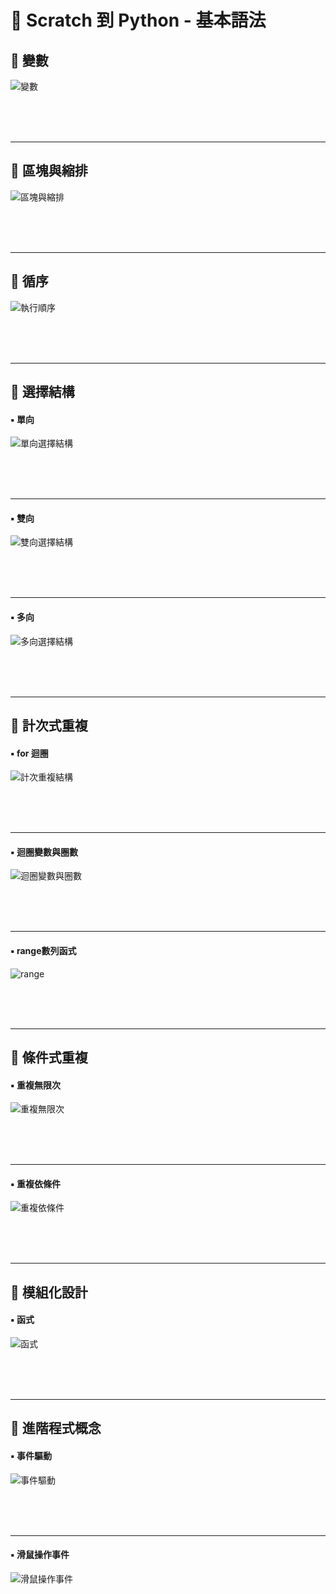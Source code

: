 #  🧡 Scratch 到 Python - 基本語法

## 📙 變數

![變數](variable.jpg)

<br/><br/><br/>

--------------------------



## 📗 區塊與縮排

![區塊與縮排](block_indent.jpg)

<br/><br/><br/>

--------------------------

## 📕 循序

![執行順序](sequence.jpg)

<br/><br/><br/>

--------------------------

## 📘 選擇結構

#### ▪️ 單向

![單向選擇結構](if.jpg)

<br/><br/><br/>

--------------------------

#### ▪️ 雙向

![雙向選擇結構](if_else.jpg)

<br/><br/><br/>

--------------------------

#### ▪️ 多向

![多向選擇結構](if_elif_else.jpg)

<br/><br/><br/>

--------------------------


## 📘 計次式重複

#### ▪️ for 迴圈

![計次重複結構](for.jpg)

<br/><br/><br/>

--------------------------

#### ▪️ 迴圈變數與圈數

![迴圈變數與圈數](loop_and_lap.jpg)

<br/><br/><br/>

--------------------------

#### ▪️ range數列函式

![range](range.jpg)

<br/><br/><br/>

--------------------------

## 📘 條件式重複

#### ▪️ 重複無限次

![重複無限次](while_true.jpg)

<br/><br/><br/>

--------------------------

#### ▪️ 重複依條件

![重複依條件](while_condition.jpg)



<br/><br/><br/>

--------------------------



## 📗 模組化設計

#### ▪️ 函式

![函式](function.jpg)

<br/><br/><br/>

--------------------------

## 📗 進階程式概念

#### ▪️ 事件驅動

![事件驅動](event_loop.jpg)

<br/><br/><br/>

--------------------------

#### ▪️ 滑鼠操作事件

![滑鼠操作事件](mouse_event.jpg)

<br/><br/><br/>